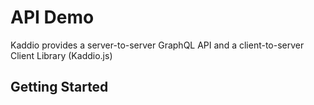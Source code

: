 
# API Demo

Kaddio provides a server-to-server GraphQL API and a client-to-server Client Library (Kaddio.js)

## Getting Started

